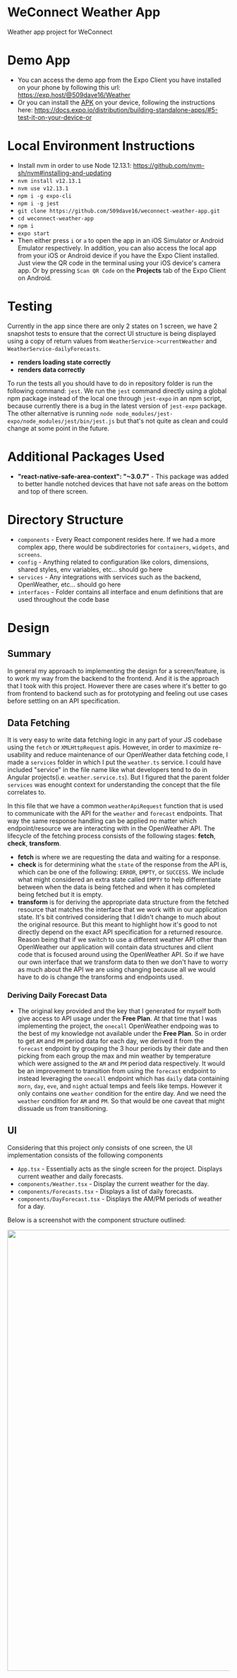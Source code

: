 # WeConnect Weather App
Weather app project for WeConnect

# Demo App
- You can access the demo app from the Expo Client you have installed on your phone by following this url: https://exp.host/@509dave16/Weather
- Or you can install the [APK](https://drive.google.com/file/d/1hJilsxqOO7fUowKxjkvjP3Mdi0UtAuhH/view?usp=sharing) on your device, following the instructions here: https://docs.expo.io/distribution/building-standalone-apps/#5-test-it-on-your-device-or

# Local Environment Instructions
- Install nvm in order to use Node 12.13.1: https://github.com/nvm-sh/nvm#installing-and-updating
- `nvm install v12.13.1`
- `nvm use v12.13.1`
- `npm i -g expo-cli`
- `npm i -g jest`
- `git clone https://github.com/509dave16/weconnect-weather-app.git`
- `cd weconnect-weather-app`
- `npm i`
- `expo start`
- Then either press `i` or `a` to open the app in an iOS Simulator or Android Emulator respectively. In addition, you can also access the local app from your iOS or Android device if you have the Expo Client installed. Just view the QR code in the terminal using your iOS device's camera app. Or by pressing `Scan QR Code` on the **Projects** tab of the Expo Client on Android.

# Testing
Currently in the app since there are only 2 states on 1 screen, we have 2 snapshot tests to ensure that the correct UI structure is being displayed using a copy of return values from `WeatherService->currentWeather` and `WeatherService-dailyForecasts`.
- **renders loading state correctly**
- **renders data correctly**

To run the tests all you should have to do in repository folder is run the following command: `jest`. We run the `jest` command directly using a global npm package instead of the local one through `jest-expo` in an npm script, because currently there is a bug in the latest version of `jest-expo` package. The other alternative is running `node node_modules/jest-expo/node_modules/jest/bin/jest.js` but that's not quite as clean and could change at some point in the future. 

# Additional Packages Used
- **"react-native-safe-area-context": "~3.0.7"** - This package was added to better handle notched devices that have not safe areas on the bottom and top of there screen.

# Directory Structure
- `components` - Every React component resides here. If we had a more complex app, there would be subdirectories for `containers`, `widgets`, and `screens`.
- `config` - Anything related to configuration like colors, dimensions, shared styles, env variables, etc... should go here
- `services` - Any integrations with services such as the backend, OpenWeather, etc... should go here
- `interfaces` - Folder contains all interface and enum definitions that are used throughout the code base

# Design
## Summary
In general my approach to implementing the design for a screen/feature, is to work my way from the backend to the frontend. And it is the approach that I took with this project. However there are cases where it's better to go from frontend to backend such as for prototyping and feeling out use cases before settling on an API specification.

## Data Fetching
It is very easy to write data fetching logic in any part of your JS codebase using the `fetch` or `XMLHttpRequest` apis. However, in order to maximize re-usability and reduce maintenance of our OpenWeather data fetching code, I made a `services` folder in which I put the `weather.ts` service. I could have included "service" in the file name like what developers tend to do in Angular projects(i.e. `weather.service.ts`). But I figured that the parent folder `services` was enought context for understanding the concept that the file correlates to.

In this file that we have a common `weatherApiRequest` function that is used to communicate with the API for the `weather` and `forecast` endpoints. That way the same response handling can be applied no matter which endpoint/resource we are interacting with in the OpenWeather API. The lifecycle of the fetching process consists of the following stages: **fetch**, **check**, **transform**. 
- **fetch** is where we are requesting the data and waiting for a response.
- **check** is for determining what the `state` of the response from the API is, which can be one of the following: `ERROR`, `EMPTY`, or `SUCCESS`. We include what might considered an extra state called `EMPTY` to help differentiate between when the data is being fetched and when it has completed being fetched but it is empty.
- **transform** is for deriving the appropriate data structure from the fetched resource that matches the interface that we work with in our application state. It's bit contrived considering that I didn't change to much about the original resource. But this meant to highlight how it's good to not directly depend on the exact API specification for a returned resource. Reason being that if we switch to use a different weather API other than OpenWeather our application will contain data structures and client code that is focused around using the OpenWeather API. So if we have our own interface that we transform data to then we don't have to worry as much about the API we are using changing because all we would have to do is change the transforms and endpoints used.

### Deriving Daily Forecast Data
- The original key provided and the key that I generated for myself both give access to API usage under the **Free Plan**. At that time that I was implementing the project, the `onecall` OpenWeather endpoing was to the best of my knowledge not available under the **Free Plan**. So in order to get `AM` and `PM` period data for each day, we derived it from the `forecast` endpoint by grouping the 3 hour periods by their date and then picking from each group the max and min weather by temperature which were assigned to the `AM` and `PM` period data respectively. It would be an improvement to transition from using the `forecast` endpoint to instead leveraging the `onecall` endpoint which has `daily` data containing `morn`, `day`, `eve`, and `night` actual temps and feels like temps. However it only contains one `weather` condition for the entire day. And we need the `weather` condition for `AM` and `PM`. So that would be one caveat that might dissuade us from transitioning.

## UI
Considering that this project only consists of one screen, the UI implementation consists of the following components
- `App.tsx` - Essentially acts as the single screen for the project. Displays current weather and daily forecasts.
- `components/Weather.tsx` - Display the current weather for the day.
- `components/Forecasts.tsx` - Displays a list of daily forecasts.
- `components/DayForecast.tsx` - Displays the AM/PM periods of weather for a day.

Below is a screenshot with the component structure outlined:

<img src="https://i.postimg.cc/9fkdz3Kz/Image-from-i-OS-31.png" width="562" height="1000" />
